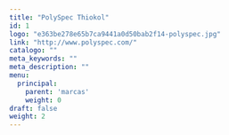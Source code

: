 ```yaml
---
title: "PolySpec Thiokol"
id: 1
logo: "e363be278e65b7ca9441a0d50bab2f14-polyspec.jpg"
link: "http://www.polyspec.com/"
catalogo: ""
meta_keywords: ""
meta_description: ""
menu:
  principal:
    parent: 'marcas'
    weight: 0
draft: false
weight: 2
---
```


